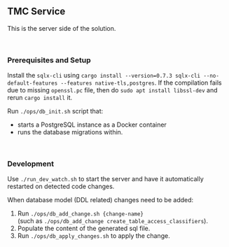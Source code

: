 ## TMC Service

This is the server side of the solution.

<br/>

### Prerequisites and Setup

Install the `sqlx-cli` using `cargo install --version=0.7.3 sqlx-cli --no-default-features --features native-tls,postgres`. If the compilation fails due to missing `openssl.pc` file, then do `sudo apt install libssl-dev` and rerun `cargo install` it.

Run `./ops/db_init.sh` script that:

-   starts a PostgreSQL instance as a Docker container
-   runs the database migrations within.

<br/>

### Development

Use `./run_dev_watch.sh` to start the server and have it automatically restarted on detected code changes.

When database model (DDL related) changes need to be added:

1. Run `./ops/db_add_change.sh {change-name}`\
   (such as `./ops/db_add_change create_table_access_classifiers`).
2. Populate the content of the generated sql file.
3. Run `./ops/db_apply_changes.sh` to apply the change.
